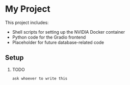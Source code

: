 # My Project

This project includes:

- Shell scripts for setting up the NVIDIA Docker container
- Python code for the Gradio frontend
- Placeholder for future database-related code

## Setup

1. TODO
   ```sh
   ask whoever to write this 

